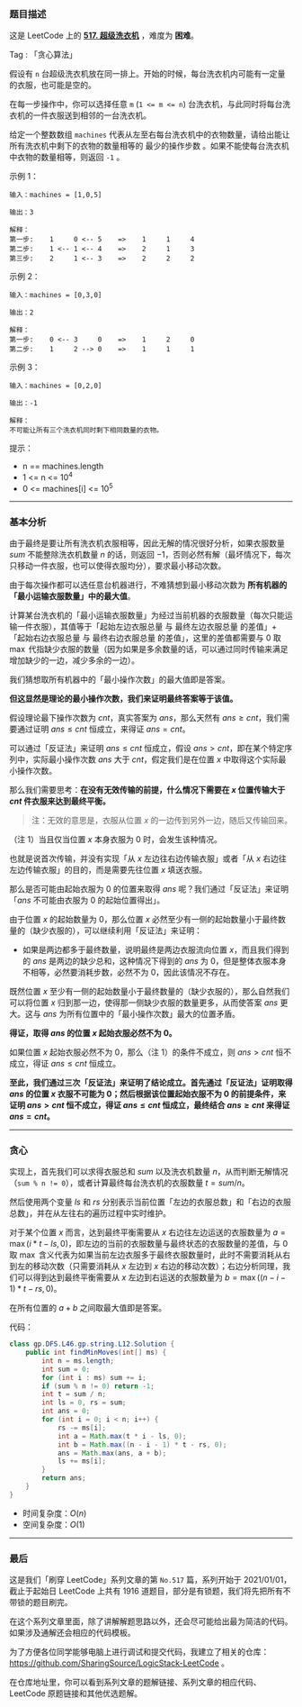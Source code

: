 ### 题目描述

这是 LeetCode 上的 **[517. 超级洗衣机](https://leetcode-cn.com/problems/super-washing-machines/solution/gong-shui-san-xie-noxiang-xin-ke-xue-xi-mzqia/)** ，难度为 **困难**。

Tag : 「贪心算法」

假设有 `n` 台超级洗衣机放在同一排上。开始的时候，每台洗衣机内可能有一定量的衣服，也可能是空的。

在每一步操作中，你可以选择任意 `m` (`1 <= m <= n`) 台洗衣机，与此同时将每台洗衣机的一件衣服送到相邻的一台洗衣机。

给定一个整数数组 `machines` 代表从左至右每台洗衣机中的衣物数量，请给出能让所有洗衣机中剩下的衣物的数量相等的 最少的操作步数 。如果不能使每台洗衣机中衣物的数量相等，则返回 `-1` 。

示例 1：
```
输入：machines = [1,0,5]

输出：3

解释：
第一步:    1     0 <-- 5    =>    1     1     4
第二步:    1 <-- 1 <-- 4    =>    2     1     3    
第三步:    2     1 <-- 3    =>    2     2     2   
```
示例 2：
```
输入：machines = [0,3,0]

输出：2

解释：
第一步:    0 <-- 3     0    =>    1     2     0    
第二步:    1     2 --> 0    =>    1     1     1     
```
示例 3：
```
输入：machines = [0,2,0]

输出：-1

解释：
不可能让所有三个洗衣机同时剩下相同数量的衣物。
```

提示：
* n == machines.length
* 1 <= n <= $10^4$
* 0 <= machines[i] <= $10^5$

---

### 基本分析

由于最终是要让所有洗衣机衣服相等，因此无解的情况很好分析，如果衣服数量 $sum$ 不能整除洗衣机数量 $n$ 的话，则返回 $-1$，否则必然有解（最坏情况下，每次只移动一件衣服，也可以使得衣服均分），要求最小移动次数。

由于每次操作都可以选任意台机器进行，不难猜想到最小移动次数为 **所有机器的「最小运输衣服数量」中的最大值**。

计算某台洗衣机的「最小运输衣服数量」为经过当前机器的衣服数量（每次只能运输一件衣服），其值等于「起始左边衣服总量 与 最终左边衣服总量 的差值」+「起始右边衣服总量 与 最终右边衣服总量 的差值」，这里的差值都需要与 $0$ 取 $\max$ 代指缺少衣服的数量（因为如果是多余数量的话，可以通过同时传输来满足增加缺少的一边，减少多余的一边）。

我们猜想取所有机器中的「最小操作次数」的最大值即是答案。

**但这显然是理论的最小操作次数，我们来证明最终答案等于该值。**

假设理论最下操作次数为 $cnt$，真实答案为 $ans$，那么天然有 $ans \geq cnt$，我们需要通过证明 $ans \leq cnt$ 恒成立，来得证 $ans = cnt$。

可以通过「反证法」来证明 $ans \leq cnt$ 恒成立，假设 $ans > cnt$，即在某个特定序列中，实际最小操作次数 $ans$ 大于 $cnt$，假定我们是在位置 $x$ 中取得这个实际最小操作次数。

那么我们需要思考：**在没有无效传输的前提，什么情况下需要在 $x$ 位置传输大于 $cnt$ 件衣服来达到最终平衡。**

> 注：无效的意思是，衣服从位置 $x$ 的一边传到另外一边，随后又传输回来。

（注 1）当且仅当位置 $x$ 本身衣服为 $0$ 时，会发生该种情况。

也就是说首次传输，并没有实现「从 $x$ 左边往右边传输衣服」或者「从 $x$ 右边往左边传输衣服」的目的，而是需要先往位置 $x$ 填送衣服。

那么是否可能由起始衣服为 $0$ 的位置来取得 $ans$ 呢？我们通过「反证法」来证明「$ans$ 不可能由衣服为 $0$ 的起始位置得出」。

由于位置 $x$ 的起始数量为 $0$，那么位置 $x$ 必然至少有一侧的起始数量小于最终数量的（缺少衣服的），可以继续利用「反证法」来证明：

* 如果是两边都多于最终数量，说明最终是两边衣服流向位置 $x$，而且我们得到的 $ans$ 是两边的缺少总和，这种情况下得到的 $ans$ 为 $0$，但是整体衣服本身不相等，必然要消耗步数，必然不为 $0$，因此该情况不存在。

既然位置 $x$ 至少有一侧的起始数量小于最终数量的（缺少衣服的），那么自然我们可以将位置 $x$ 归到那一边，使得那一侧缺少衣服的数量更多，从而使答案 $ans$ 更大。这与 $ans$ 为所有位置中的「最小操作次数」最大的位置矛盾。

**得证，取得 $ans$ 的位置 $x$ 起始衣服必然不为 $0$。**

如果位置 $x$ 起始衣服必然不为 $0$，那么（注 1）的条件不成立，则 $ans > cnt$ 恒不成立，得证 $ans \leq cnt$ 恒成立。

**至此，我们通过三次「反证法」来证明了结论成立。首先通过「反证法」证明取得 $ans$ 的位置 $x$ 衣服不可能为 $0$；然后根据该位置起始衣服不为 $0$ 的前提条件，来证明 $ans > cnt$ 恒不成立，得证 $ans \leq cnt$ 恒成立，最终结合 $ans \geq cnt$ 来得证 $ans = cnt$。**

---

### 贪心

实现上，首先我们可以求得衣服总和 $sum$ 以及洗衣机数量 $n$，从而判断无解情况（`sum % n != 0`），或者计算最终每台洗衣机的衣服数量 $t = sum / n$。

然后使用两个变量 $ls$ 和 $rs$ 分别表示当前位置「左边的衣服总数」和「右边的衣服总数」，并在从左往右的遍历过程中实时维护。

对于某个位置 $x$ 而言，达到最终平衡需要从 $x$ 右边往左边运送的衣服数量为 $a =  \max(i * t - ls, 0)$，即左边的当前的衣服数量与最终状态的衣服数量的差值，与 $0$ 取 $\max$ 含义代表为如果当前左边衣服多于最终衣服数量时，此时不需要消耗从右到左的移动次数（只需要消耗从 $x$ 左边到 $x$ 右边的移动次数）；右边分析同理，我们可以得到达到最终平衡需要从 $x$ 左边到右运送的衣服数量为 $b =  \max((n - i - 1) * t - rs, 0)$。

在所有位置的 $a + b$ 之间取最大值即是答案。

代码：
```Java
class gp.DFS.L46.gp.string.L12.Solution {
    public int findMinMoves(int[] ms) {
        int n = ms.length;
        int sum = 0;
        for (int i : ms) sum += i;
        if (sum % n != 0) return -1;
        int t = sum / n;
        int ls = 0, rs = sum;
        int ans = 0;
        for (int i = 0; i < n; i++) {
            rs -= ms[i];
            int a = Math.max(t * i - ls, 0);
            int b = Math.max((n - i - 1) * t - rs, 0);
            ans = Math.max(ans, a + b);
            ls += ms[i];
        }
        return ans;
    }
}
```
* 时间复杂度：$O(n)$
* 空间复杂度：$O(1)$

---

### 最后

这是我们「刷穿 LeetCode」系列文章的第 `No.517` 篇，系列开始于 2021/01/01，截止于起始日 LeetCode 上共有 1916 道题目，部分是有锁题，我们将先把所有不带锁的题目刷完。

在这个系列文章里面，除了讲解解题思路以外，还会尽可能给出最为简洁的代码。如果涉及通解还会相应的代码模板。

为了方便各位同学能够电脑上进行调试和提交代码，我建立了相关的仓库：https://github.com/SharingSource/LogicStack-LeetCode 。

在仓库地址里，你可以看到系列文章的题解链接、系列文章的相应代码、LeetCode 原题链接和其他优选题解。

